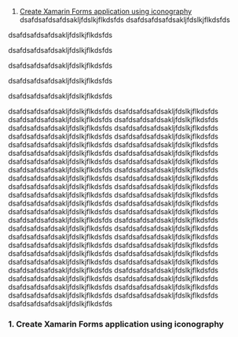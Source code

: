 1. [Create Xamarin Forms application using iconography](#1-create-xamarin-forms-application-using-iconography)
dsafdsafdsafdsakljfdslkjflkdsfds
dsafdsafdsafdsakljfdslkjflkdsfds

dsafdsafdsafdsakljfdslkjflkdsfds

dsafdsafdsafdsakljfdslkjflkdsfds

dsafdsafdsafdsakljfdslkjflkdsfds

dsafdsafdsafdsakljfdslkjflkdsfds

dsafdsafdsafdsakljfdslkjflkdsfds

dsafdsafdsafdsakljfdslkjflkdsfds
dsafdsafdsafdsakljfdslkjflkdsfds
dsafdsafdsafdsakljfdslkjflkdsfds
dsafdsafdsafdsakljfdslkjflkdsfds
dsafdsafdsafdsakljfdslkjflkdsfds
dsafdsafdsafdsakljfdslkjflkdsfds
dsafdsafdsafdsakljfdslkjflkdsfds
dsafdsafdsafdsakljfdslkjflkdsfds
dsafdsafdsafdsakljfdslkjflkdsfds
dsafdsafdsafdsakljfdslkjflkdsfds
dsafdsafdsafdsakljfdslkjflkdsfds
dsafdsafdsafdsakljfdslkjflkdsfds
dsafdsafdsafdsakljfdslkjflkdsfds
dsafdsafdsafdsakljfdslkjflkdsfds
dsafdsafdsafdsakljfdslkjflkdsfds
dsafdsafdsafdsakljfdslkjflkdsfds
dsafdsafdsafdsakljfdslkjflkdsfds
dsafdsafdsafdsakljfdslkjflkdsfds
dsafdsafdsafdsakljfdslkjflkdsfds
dsafdsafdsafdsakljfdslkjflkdsfds
dsafdsafdsafdsakljfdslkjflkdsfds
dsafdsafdsafdsakljfdslkjflkdsfds
dsafdsafdsafdsakljfdslkjflkdsfds
dsafdsafdsafdsakljfdslkjflkdsfds
dsafdsafdsafdsakljfdslkjflkdsfds
dsafdsafdsafdsakljfdslkjflkdsfds
dsafdsafdsafdsakljfdslkjflkdsfds
dsafdsafdsafdsakljfdslkjflkdsfds
dsafdsafdsafdsakljfdslkjflkdsfds
dsafdsafdsafdsakljfdslkjflkdsfds
dsafdsafdsafdsakljfdslkjflkdsfds
dsafdsafdsafdsakljfdslkjflkdsfds
dsafdsafdsafdsakljfdslkjflkdsfds
dsafdsafdsafdsakljfdslkjflkdsfds
dsafdsafdsafdsakljfdslkjflkdsfds
dsafdsafdsafdsakljfdslkjflkdsfds
dsafdsafdsafdsakljfdslkjflkdsfds
dsafdsafdsafdsakljfdslkjflkdsfds
dsafdsafdsafdsakljfdslkjflkdsfds
dsafdsafdsafdsakljfdslkjflkdsfds
dsafdsafdsafdsakljfdslkjflkdsfds
dsafdsafdsafdsakljfdslkjflkdsfds
dsafdsafdsafdsakljfdslkjflkdsfds
dsafdsafdsafdsakljfdslkjflkdsfds
dsafdsafdsafdsakljfdslkjflkdsfds
dsafdsafdsafdsakljfdslkjflkdsfds
dsafdsafdsafdsakljfdslkjflkdsfds



### 1. Create Xamarin Forms application using iconography
